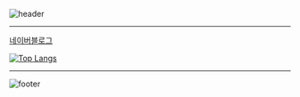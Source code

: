 ![header](https://capsule-render.vercel.app/api?type=slice&color=D0303C&text=Jang%MK&fontSize=40&fontColor=FFFFFF&fontAlign=85&fontAlignY=35&rotate=7)

---

[네이버블로그](https://blog.naver.com/wkdrn970)

[![Top Langs](https://github-readme-stats.vercel.app/api/top-langs/?username=Dokkabei97&layout=compact&exclude_repo=idleProject&hide=css,html,mustache&theme=dracula)](https://github.com/anuraghazra/github-readme-stats)

---

![footer](https://capsule-render.vercel.app/api?section=footer&type=slice&color=134A9D)
